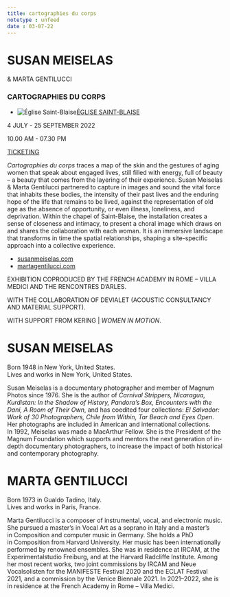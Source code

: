 ```yaml
---
title: cartographies du corps
notetype : unfeed
date : 03-07-22
---
```


# SUSAN MEISELAS  
& MARTA GENTILUCCI

### CARTOGRAPHIES DU CORPS

-   ![Église Saint-Blaise](https://www.rencontres-arles.com/files/place_number_thumbnail_624.png)[ÉGLISE SAINT-BLAISE](https://www.rencontres-arles.com/en/expositions/map?p[]=27&)
    

4 JULY - 25 SEPTEMBER 2022

10.00 AM - 07.30 PM

[TICKETING](https://billetterie.rencontres-arles.com/prestation/Billetterie.html?process=7&switch=1&locale=fr)

_Cartographies du corps_ traces a map of the skin and the gestures of aging women that speak about engaged lives, still filled with energy, full of beauty – a beauty that comes from the layering of their experience. Susan Meiselas & Marta Gentilucci partnered to capture in images and sound the vital force that inhabits these bodies, the intensity of their past lives and the enduring hope of the life that remains to be lived, against the representation of old age as the absence of opportunity, or even illness, loneliness, and deprivation. Within the chapel of Saint-Blaise, the installation creates a sense of closeness and intimacy, to present a choral image which draws on and shares the collaboration with each woman. It is an immersive landscape that transforms in time the spatial relationships, shaping a site-specific approach into a collective experience.

-   [susanmeiselas.com](https://www.susanmeiselas.com/)
-   [martagentilucci.com](https://martagentilucci.com/)

EXHIBITION COPRODUCED BY THE FRENCH ACADEMY IN ROME – VILLA MEDICI AND THE RENCONTRES D’ARLES.  
  
WITH THE COLLABORATION OF DEVIALET (ACOUSTIC CONSULTANCY AND MATERIAL SUPPORT).  
  
WITH SUPPORT FROM KERING | _WOMEN IN MOTION_.


# SUSAN MEISELAS

Born 1948 in New York, United States.  
Lives and works in New York, United States.

Susan Meiselas is a documentary photographer and member of Magnum Photos since 1976. She is the author of _Carnival Strippers, Nicaragua, Kurdistan: In the Shadow of History, Pandora’s Box, Encounters with the Dani, A Room of Their Own_, and has coedited four collections: _El Salvador: Work of 30 Photographers, Chile from Within, Tar Beach and Eyes Open_. Her photographs are included in American and international collections. In 1992, Meiselas was made a MacArthur Fellow. She is the President of the Magnum Foundation which supports and mentors the next generation of in-depth documentary photographers, to increase the impact of both historical and contemporary photography.


# MARTA GENTILUCCI

Born 1973 in Gualdo Tadino, Italy.  
Lives and works in Paris, France.

Marta Gentilucci is a composer of instrumental, vocal, and electronic music. She pursued a master’s in Vocal Art as a soprano in Italy and a master’s in Composition and computer music in Germany. She holds a PhD in Composition from Harvard University. Her music has been internationally performed by renowned ensembles. She was in residence at IRCAM, at the Experimentalstudio Freiburg, and at the Harvard Radcliffe Institute. Among her most recent works, two joint commissions by IRCAM and Neue Vocalsolisten for the MANIFESTE Festival 2020 and the ECLAT Festival 2021, and a commission by the Venice Biennale 2021. In 2021–2022, she is in residence at the French Academy in Rome – Villa Medici.

